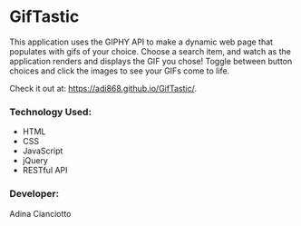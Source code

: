 # GifTastic
This application uses the GIPHY API to make a dynamic web page that populates with gifs of your choice. Choose a search item, and watch as the application renders and displays the GIF you chose! Toggle between button choices and click the images to see your GIFs come to life. 

Check it out at: https://adi868.github.io/GifTastic/.

### Technology Used:
* HTML
* CSS
* JavaScript
* jQuery
* RESTful API

### Developer:
Adina Cianciotto
